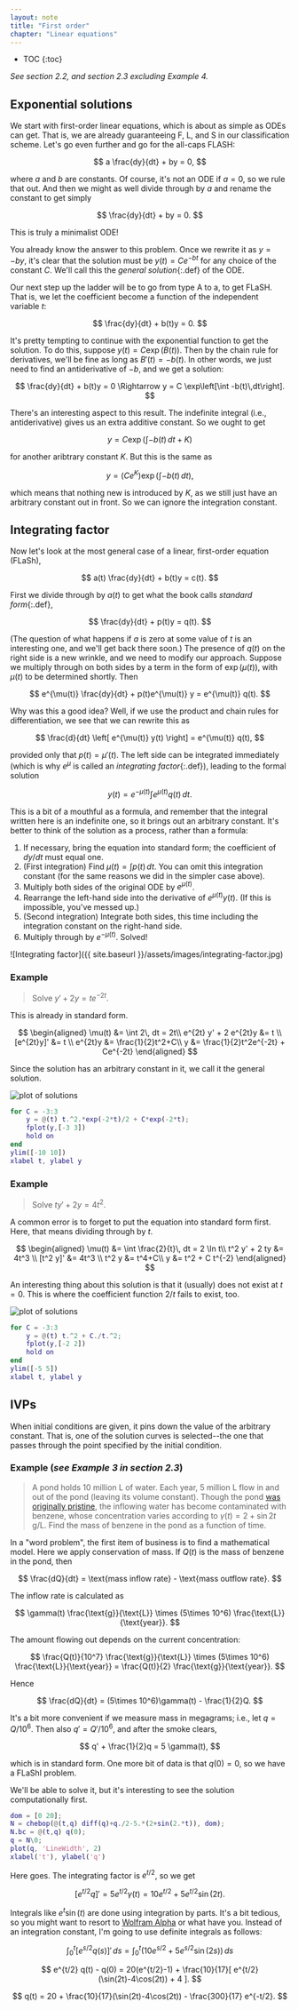 ```yaml
---
layout: note
title: "First order"
chapter: "Linear equations"
---
```

* TOC
{:toc}

*See section 2.2, and section 2.3 excluding Example 4.* 

## Exponential solutions

We start with first-order linear equations, which is about as simple as ODEs can get. That is, we are already guaranteeing F, L, and S in our classification scheme. Let's go even further and go for the all-caps FLASH:

$$
a \frac{dy}{dt} + by = 0,
$$

where $a$ and $b$ are constants. Of course, it's not an ODE if $a=0$, so we rule that out. And then we might as well divide through by $a$ and rename the constant to get simply

$$
\frac{dy}{dt} + by = 0.
$$

This is truly a minimalist ODE! 

You already know the answer to this problem. Once we rewrite it as $y=-by$, it's clear that the solution must be $y(t)=Ce^{-bt}$ for any choice of the constant $C$. We'll call this the *general solution*{:.def} of the ODE.

Our next step up the ladder will be to go from type A to a, to get FLaSH. That is, we let the coefficient become a function of the independent variable $t$:

$$
\frac{dy}{dt} + b(t)y = 0.
$$

It's pretty tempting to continue with the exponential function to get the solution. To do this, suppose $y(t)=C\exp(B(t))$. Then by the chain rule for derivatives, we'll be fine as long as $B'(t)=-b(t)$. In other words, we just need to find an antiderivative of $-b$, and we get a solution:

$$
\frac{dy}{dt} + b(t)y = 0 \Rightarrow y = C \exp\left[\int -b(t)\,dt\right].
$$

There's an interesting aspect to this result. The indefinite integral (i.e., antiderivative) gives us an extra additive constant. So we ought to get 

$$
y = C \exp\left(\int -b(t)\, dt+K\right)
$$

for another aribtrary constant $K$. But this is the same as 

$$
y = (Ce^K) \exp\left(\int -b(t)\, dt \right),
$$

which means that nothing new is introduced by $K$, as we still just have an arbitrary constant out in front. So we can ignore the integration constant. 

## Integrating factor

Now let's look at the most general case of a linear, first-order equation (FLaSh),

$$
a(t) \frac{dy}{dt} + b(t)y = c(t).
$$

First we divide through by $a(t)$ to get what the book calls *standard form*{:.def},

$$
\frac{dy}{dt} + p(t)y = q(t).
$$

(The question of what happens if $a$ is zero at some value of $t$ is an interesting one, and we'll get back there soon.) The presence of $q(t)$ on the right side is a new wrinkle, and we need to modify our approach. Suppose we multiply through on both sides by a term in the form of $\exp(\mu(t))$, with $\mu(t)$ to be determined shortly. Then

$$
e^{\mu(t)} \frac{dy}{dt} + p(t)e^{\mu(t)} y = e^{\mu(t)} q(t).
$$

Why was this a good idea? Well, if we use the product and chain rules for differentiation, we see that we can rewrite this as

$$
\frac{d}{dt} \left[ e^{\mu(t)} y(t) \right] = e^{\mu(t)} q(t),
$$

provided only that $p(t)=\mu'(t)$. The left side can be integrated immediately (which is why $e^\mu$ is called an *integrating factor*{:.def}), leading to the formal solution

$$
 y(t) = e^{-\mu(t)} \int e^{\mu(t)} q(t)\, dt.
$$

This is a bit of a mouthful as a formula, and remember that the integral written here is an indefinite one, so it brings out an arbitrary constant. It's better to think of the solution as a process, rather than a formula:

1. If necessary, bring the equation into standard form; the coefficient of $dy/dt$ must equal one.
1. (First integration) Find $\mu(t)=\int p(t)\, dt$. You can omit this integration constant (for the same reasons we did in the simpler case above). 
1. Multiply both sides of the original ODE by $e^{\mu(t)}$. 
1. Rearrange the left-hand side into the derivative of $e^{\mu(t)} y(t)$. (If this is impossible, you've messed up.)
1. (Second integration) Integrate both sides, this time including the integration constant on the right-hand side. 
1. Multiply through by $e^{-\mu(t)}$. Solved!


![Integrating factor]({{ site.baseurl }}/assets/images/integrating-factor.jpg)

### Example

> Solve $y'+2y = te^{-2t}$.

This is already in standard form.

$$
\begin{aligned}
\mu(t) &= \int 2\, dt = 2t\\
 e^{2t} y' + 2 e^{2t}y &= t \\
[e^{2t}y]' &= t \\
e^{2t}y &= \frac{1}{2}t^2+C\\
y &=  \frac{1}{2}t^2e^{-2t} + Ce^{-2t}
\end{aligned}
$$

Since the solution has an arbitrary constant in it, we call it the general solution. 

![plot of solutions](10-example1.svg)

```matlab
for C = -3:3
    y = @(t) t.^2.*exp(-2*t)/2 + C*exp(-2*t);
    fplot(y,[-3 3])
    hold on
end
ylim([-10 10])
xlabel t, ylabel y
```

### Example

> Solve $ty'+2y = 4t^2$.

A common error is to forget to put the equation into standard form first. Here, that means dividing through by $t$.

$$
\begin{aligned}
\mu(t) &= \int \frac{2}{t}\, dt = 2 \ln t\\
 t^2 y' + 2 ty &= 4t^3 \\
[t^2 y]' &= 4t^3 \\
t^2 y &= t^4+C\\
y &=  t^2 + C t^{-2}
\end{aligned}
$$

An interesting thing about this solution is that it (usually) does not exist at $t=0$. This is where the coefficient function $2/t$ fails to exist, too. 

![plot of solutions](10-example2.svg)

```matlab
for C = -3:3
    y = @(t) t.^2 + C./t.^2;
    fplot(y,[-2 2])
    hold on
end
ylim([-5 5])
xlabel t, ylabel y
```
## IVPs

When initial conditions are given, it pins down the value of the arbitrary constant. That is, one of the solution curves is selected--the one that passes through the point specified by the initial condition. 

### Example (*see Example 3 in section 2.3*)

> A pond holds 10 million L of water. Each year, 5 million L flow in and out of the pond (leaving its volume constant). Though the pond [was originally pristine](https://youtu.be/94bdMSCdw20), the inflowing water has become contaminated with benzene, whose concentration varies according to $\gamma(t) = 2 + \sin 2t$ g/L. Find the mass of benzene in the pond as a function of time.

In a "word problem", the first item of business is to find a mathematical model. Here we apply conservation of mass. If $Q(t)$ is the mass of benzene in the pond, then

$$
\frac{dQ}{dt} = \text{mass inflow rate} - \text{mass outflow rate}. 
$$

The inflow rate is calculated as 

$$
\gamma(t) \frac{\text{g}}{\text{L}} \times (5\times 10^6) \frac{\text{L}}{\text{year}}.
$$

The amount flowing out depends on the current concentration:

$$
\frac{Q(t)}{10^7}  \frac{\text{g}}{\text{L}} \times (5\times 10^6) \frac{\text{L}}{\text{year}} = \frac{Q(t)}{2} \frac{\text{g}}{\text{year}}.
$$

Hence

$$
\frac{dQ}{dt} = (5\times 10^6)\gamma(t) - \frac{1}{2}Q.
$$

It's a bit more convenient if we measure mass in megagrams; i.e., let $q=Q/10^6$. Then also $q'=Q'/10^6$, and after the smoke clears,

$$
q' +  \frac{1}{2}q = 5 \gamma(t),
$$

which is in standard form. One more bit of data is that $q(0)=0$, so we have a FLaShI problem. 

We'll be able to solve it, but it's interesting to see the solution computationally first. 

```matlab
dom = [0 20];
N = chebop(@(t,q) diff(q)+q./2-5.*(2+sin(2.*t)), dom);
N.bc = @(t,q) q(0);
q = N\0;
plot(q, 'LineWidth', 2)
xlabel('t'), ylabel('q')
```

Here goes. The integrating factor is $e^{t/2}$, so we get

$$
[e^{t/2}q]' = 5 e^{t/2} \gamma(t) = 10e^{t/2} + 5e^{t/2}\sin(2t).
$$

Integrals like $e^t\sin(t)$ are done using integration by parts. It's a bit tedious, so you might want to resort to [Wolfram Alpha](http://wolframalpha.com) or what have you. Instead of an integration constant, I'm going to use definite integrals as follows:

$$ 
\int_0^t [e^{s/2}q(s)]'\, ds = \int_0^t (10e^{s/2} + 5e^{s/2}\sin(2s))\, ds
$$

$$
e^{t/2} q(t) - q(0) = 20(e^{t/2}-1) + \frac{10}{17}[ e^{t/2} (\sin(2t)-4\cos(2t)) + 4 ].
$$

$$
q(t) = 20 + \frac{10}{17}(\sin(2t)-4\cos(2t)) - \frac{300}{17} e^{-t/2}.
$$
